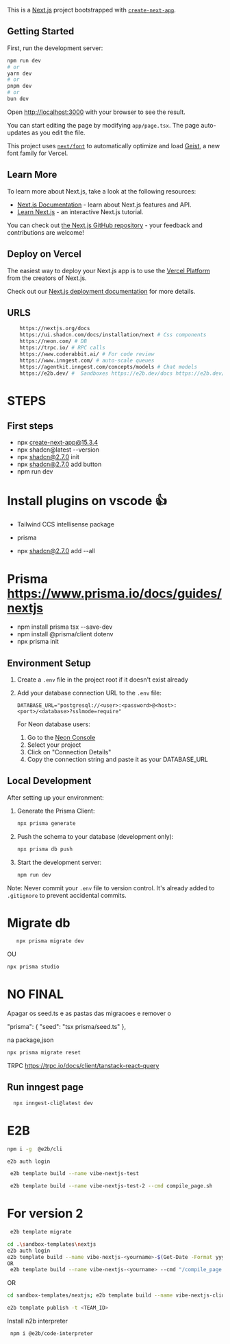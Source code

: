 This is a [Next.js](https://nextjs.org) project bootstrapped with [`create-next-app`](https://nextjs.org/docs/app/api-reference/cli/create-next-app).

## Getting Started

First, run the development server:

```bash
npm run dev
# or
yarn dev
# or
pnpm dev
# or
bun dev
```

Open [http://localhost:3000](http://localhost:3000) with your browser to see the result.

You can start editing the page by modifying `app/page.tsx`. The page auto-updates as you edit the file.

This project uses [`next/font`](https://nextjs.org/docs/app/building-your-application/optimizing/fonts) to automatically optimize and load [Geist](https://vercel.com/font), a new font family for Vercel.

## Learn More

To learn more about Next.js, take a look at the following resources:

- [Next.js Documentation](https://nextjs.org/docs) - learn about Next.js features and API.
- [Learn Next.js](https://nextjs.org/learn) - an interactive Next.js tutorial.

You can check out [the Next.js GitHub repository](https://github.com/vercel/next.js) - your feedback and contributions are welcome!

## Deploy on Vercel

The easiest way to deploy your Next.js app is to use the [Vercel Platform](https://vercel.com/new?utm_medium=default-template&filter=next.js&utm_source=create-next-app&utm_campaign=create-next-app-readme) from the creators of Next.js.

Check out our [Next.js deployment documentation](https://nextjs.org/docs/app/building-your-application/deploying) for more details.

## URLS

``` bash
    https://nextjs.org/docs 
    https://ui.shadcn.com/docs/installation/next # Css components
    https://neon.com/ # DB
    https://trpc.io/ # RPC calls
    https://www.coderabbit.ai/ # For code review
    https://www.inngest.com/ # auto-scale queues
    https://agentkit.inngest.com/concepts/models # Chat models
    https://e2b.dev/ #  Sandboxes https://e2b.dev/docs https://e2b.dev/docs/sdk-reference/cli/v2.3.3/auth#e2b-auth
```

# STEPS

## First steps

- npx create-next-app@15.3.4
- npx shadcn@latest --version
- npx shadcn@2.7.0 init
- npx shadcn@2.7.0 add button
- npm run dev

# Install plugins on vscode 👍

- Tailwind CCS intellisense package
- prisma

- npx shadcn@2.7.0 add --all

# Prisma  <https://www.prisma.io/docs/guides/nextjs>

- npm install prisma tsx --save-dev
- npm install @prisma/client dotenv
- npx prisma init

## Environment Setup

1. Create a `.env` file in the project root if it doesn't exist already
2. Add your database connection URL to the `.env` file:

   ```properties
   DATABASE_URL="postgresql://<user>:<password>@<host>:<port>/<database>?sslmode=require"
   ```

   For Neon database users:
   1. Go to the [Neon Console](https://neon.com)
   2. Select your project
   3. Click on "Connection Details"
   4. Copy the connection string and paste it as your DATABASE_URL

## Local Development

After setting up your environment:

1. Generate the Prisma Client:

   ```bash
   npx prisma generate
   ```

2. Push the schema to your database (development only):

   ```bash
   npx prisma db push
   ```

3. Start the development server:

   ```bash
   npm run dev
   ```

Note: Never commit your `.env` file to version control. It's already added to `.gitignore` to prevent accidental commits.

# Migrate db

```bash
   npx prisma migrate dev
 ```

   OU

   ```bash
   npx prisma studio 
   ```

# NO FINAL

Apagar os seed.ts e as pastas das migracoes e remover o  

 "prisma": {
    "seed": "tsx prisma/seed.ts"
  },
  
   na package,json
  
   ```bash
   npx prisma migrate reset
   ```

TRPC https://trpc.io/docs/client/tanstack-react-query

## Run inngest page

``` bash
  npx inngest-cli@latest dev
```

# E2B

```bash
npm i -g  @e2b/cli
```

```bash
e2b auth login
```

```bash
 e2b template build --name vibe-nextjs-test
```

```bash
 e2b template build --name vibe-nextjs-test-2 --cmd compile_page.sh  
```

# For version 2 

```bash
 e2b template migrate
```

```bash
cd .\sandbox-templates\nextjs
e2b auth login
e2b template build --name vibe-nextjs-<yourname>-$(Get-Date -Format yyyyMMddHHmm) --cmd compile_page.sh
OR
 e2b template build --name vibe-nextjs-<yourname> --cmd "/compile_page.sh"
```

OR

```bash
cd sandbox-templates/nextjs; e2b template build --name vibe-nextjs-clio19-$(Get-Date -Format yyyyMMddHHmm) --cmd compile_page.sh
```

```bash
e2b template publish -t <TEAM_ID>

```

Install n2b interpreter
```bash
 npm i @e2b/code-interpreter
```